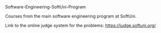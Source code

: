 Software-Engineering-SoftUni-Program

Courses from the main software engineering program at SoftUni.

Link to the online judge system for the problems: https://judge.softuni.org/
